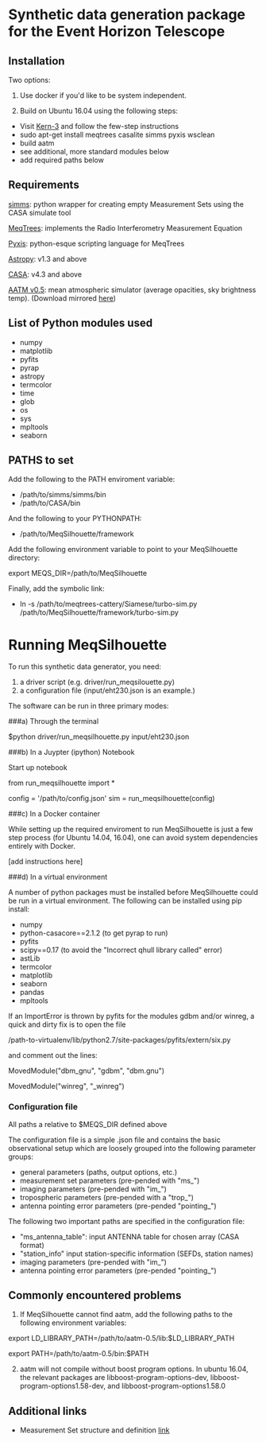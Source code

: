 # Synthetic data generation package for the Event Horizon Telescope 

## Installation

Two options:

1. Use docker if you'd like to be system independent.

2. Build on Ubuntu 16.04 using the following steps:

* Visit [Kern-3](https://launchpad.net/~kernsuite/+archive/ubuntu/kern-3) and follow the few-step instructions
* sudo apt-get install meqtrees casalite simms pyxis wsclean
* build aatm
* see additional, more standard modules below
* add required paths below

## Requirements

[simms](https://github.com/radio-astro/simms):  python wrapper for creating empty Measurement Sets using the CASA simulate tool

[MeqTrees](http://meqtrees.net): implements the Radio Interferometry Measurement Equation

[Pyxis](https://github.com/ska-sa/pyxis/): python-esque scripting language for MeqTrees 

[Astropy](http://www.astropy.org/): v1.3 and above

[CASA](https://casa.nrao.edu/casa_obtaining.shtml): v4.3 and above

[AATM v0.5](http://www.mrao.cam.ac.uk/~bn204/soft/aatm-0.5.tar.gz): mean atmospheric simulator (average opacities, sky brightness temp). (Download mirrored [here](https://tinyurl.com/ycuf32oy))


## List of Python modules used

- numpy
- matplotlib
- pyfits
- pyrap
- astropy
- termcolor
- time
- glob
- os
- sys
- mpltools
- seaborn



## PATHS to set
Add the following to the PATH enviroment variable:
- /path/to/simms/simms/bin
- /path/to/CASA/bin

And the following to your PYTHONPATH:
- /path/to/MeqSilhouette/framework


Add the following environment variable to point to your MeqSilhouette directory:

export MEQS_DIR=/path/to/MeqSilhouette

Finally, add the symbolic link:

- ln -s /path/to/meqtrees-cattery/Siamese/turbo-sim.py /path/to/MeqSilhouette/framework/turbo-sim.py





# Running MeqSilhouette

To run this synthetic data generator, you need:

1. a driver script (e.g. driver/run_meqsilouette.py)
2. a configuration file (input/eht230.json is an example.)


The software can be run in three primary modes:

###a) Through the terminal

$python driver/run_meqsilhouette.py input/eht230.json

###b) In a Juypter (ipython) Notebook

Start up notebook

from run_meqsilhouette import *

config = '/path/to/config.json'
sim = run_meqsilhouette(config)

###c) In a Docker container

While setting up the required enviroment to run MeqSilhouette is just a few step process (for Ubuntu 14.04, 16.04),
one can avoid system dependencies entirely with Docker.

[add instructions here]

###d) In a virtual environment

A number of python packages must be installed before MeqSilhouette could be run in a virtual environment.
The following can be installed using pip install:

- numpy
- python-casacore==2.1.2 (to get pyrap to run)
- pyfits
- scipy==0.17 (to avoid the "Incorrect qhull library called" error)
- astLib
- termcolor
- matplotlib
- seaborn
- pandas
- mpltools

If an ImportError is thrown by pyfits for the modules gdbm and/or winreg, a quick and dirty fix is to open the file

/path-to-virtualenv/lib/python2.7/site-packages/pyfits/extern/six.py

and comment out the lines:

MovedModule("dbm_gnu", "gdbm", "dbm.gnu")

MovedModule("winreg", "_winreg")


### Configuration file

All paths a relative to $MEQS_DIR defined above

The configuration file is a simple .json file and contains the basic observational setup which are loosely grouped into the following parameter groups:

* general parameters (paths, output options, etc.)
* measurement set parameters (pre-pended with "ms_")
* imaging parameters (pre-pended with "im_")
* tropospheric parameters (pre-pended with a "trop_")
* antenna pointing error parameters (pre-pended "pointing_")

The following two important paths are specified in the configuration file:

* "ms_antenna_table": input ANTENNA table for chosen array (CASA format)
* "station_info" input station-specific information (SEFDs, station names)
* imaging parameters (pre-pended with "im_")
* antenna pointing error parameters (pre-pended "pointing_")

## Commonly encountered problems
1. If MeqSilhouette cannot find aatm, add the following paths to the following environment variables:

export LD_LIBRARY_PATH=/path/to/aatm-0.5/lib:$LD_LIBRARY_PATH

export PATH=/path/to/aatm-0.5/bin:$PATH

2. aatm will not compile without boost program options. In ubuntu 16.04, the relevant packages are libboost-program-options-dev, libboost-program-options1.58-dev, and libboost-program-options1.58.0


## Additional links

* Measurement Set structure and definition [link](https://casa.nrao.edu/Memos/229.html)

